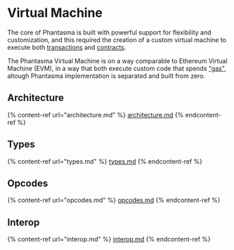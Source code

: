# Virtual Machine

The core of Phantasma is built with powerful support for flexibility and customization, and this required the creation of a custom virtual machine to execute both [transactions](https://docs.phantasma.io/#chain-txs) and [contracts](https://docs.phantasma.io/#chain-contracts).

The Phantasma Virtual Machine is on a way comparable to Ethereum Virtual Machine (EVM), in a way that both execute custom code that spends ["gas"](https://docs.phantasma.io/#economy-fees), altough Phantasma implementation is separated and built from zero.

## **Architecture**

{% content-ref url="architecture.md" %}
[architecture.md](architecture.md)
{% endcontent-ref %}

## **Types**

{% content-ref url="types.md" %}
[types.md](types.md)
{% endcontent-ref %}

## **Opcodes**

{% content-ref url="opcodes.md" %}
[opcodes.md](opcodes.md)
{% endcontent-ref %}

## **Interop**

{% content-ref url="interop.md" %}
[interop.md](interop.md)
{% endcontent-ref %}
